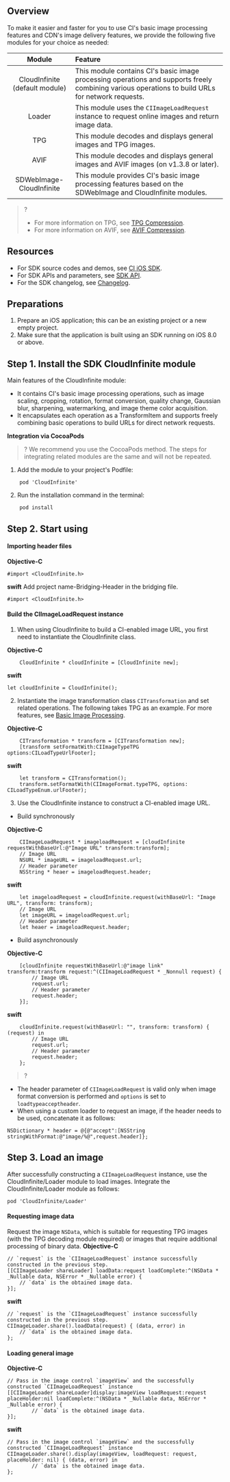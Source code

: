 ## Overview

To make it easier and faster for you to use CI's basic image processing features and CDN's image delivery features, we provide the following five modules for your choice as needed:

|Module|Feature
|:--:|:--
|CloudInfinite (default module)|This module contains CI's basic image processing operations and supports freely combining various operations to build URLs for network requests.
|Loader |This module uses the `CIImageLoadRequest` instance to request online images and return image data.
|TPG|This module decodes and displays general images and TPG images.
|AVIF|This module decodes and displays general images and AVIF images (on v1.3.8 or later).
|SDWebImage-CloudInfinite|This module provides CI's basic image processing features based on the SDWebImage and CloudInfinite modules.


>?
>- For more information on TPG, see [TPG Compression](https://intl.cloud.tencent.com/document/product/1045/42363).
> - For more information on AVIF, see [AVIF Compression](https://intl.cloud.tencent.com/document/product/1045/43028).

## Resources

- For SDK source codes and demos, see [CI iOS SDK](https://github.com/tencentyun/cloud-Infinite-sdk-ios.git).
- For SDK APIs and parameters, see [SDK API](https://intl.cloud.tencent.com/document/product/1045/33713).
- For the SDK changelog, see [Changelog](https://github.com/tencentyun/cloud-Infinite-sdk-ios#changelog).

## Preparations

1. Prepare an iOS application; this can be an existing project or a new empty project.
2. Make sure that the application is built using an SDK running on iOS 8.0 or above.

## Step 1. Install the SDK CloudInfinite module

Main features of the CloudInfinite module:
- It contains CI's basic image processing operations, such as image scaling, cropping, rotation, format conversion, quality change, Gaussian blur, sharpening, watermarking, and image theme color acquisition.
- It encapsulates each operation as a TransformItem and supports freely combining basic operations to build URLs for direct network requests.

**Integration via CocoaPods**

>? We recommend you use the CocoaPods method. The steps for integrating related modules are the same and will not be repeated.

1. Add the module to your project's Podfile:
```
    pod 'CloudInfinite'
```
2. Run the installation command in the terminal:
```
    pod install
```

## Step 2. Start using

#### Importing header files

**Objective-C**
```
#import <CloudInfinite.h>
```
**swift**
Add project name-Bridging-Header in the bridging file.
```
#import <CloudInfinite.h>
```

#### Build the CIImageLoadRequest instance
1. When using CloudInfinite to build a CI-enabled image URL, you first need to instantiate the CloudInfinite class.

**Objective-C**
```
    CloudInfinite * cloudInfinite = [CloudInfinite new];
```
**swift**
```
let cloudInfinite = CloudInfinite();
```
2. Instantiate the image transformation class `CITransformation` and set related operations. The following takes TPG as an example. For more features, see [Basic Image Processing](https://www.tencentcloud.com/document/product/1045/45588).

**Objective-C**
```
    CITransformation * transform = [CITransformation new];
    [transform setFormatWith:CIImageTypeTPG options:CILoadTypeUrlFooter];
```
**swift**
```
    let transform = CITransformation();
    transform.setFormatWith(CIImageFormat.typeTPG, options: CILoadTypeEnum.urlFooter);
```
3. Use the CloudInfinite instance to construct a CI-enabled image URL.
 - Build synchronously

**Objective-C**
```
    CIImageLoadRequest * imageloadRequest = [cloudInfinite requestWithBaseUrl:@"Image URL" transform:transform];
    // Image URL
    NSURL * imageURL = imageloadRequest.url;
    // Header parameter
    NSString * heaer = imageloadRequest.header;
```

**swift**
```
    let imageloadRequest = cloudInfinite.request(withBaseUrl: "Image URL", transform: transform);
    // Image URL
    let imageURL = imageloadRequest.url;
    // Header parameter
    let heaer = imageloadRequest.header;
```
 - Build asynchronously

**Objective-C**
```
    [cloudInfinite requestWithBaseUrl:@"image link" transform:transform request:^(CIImageLoadRequest * _Nonnull request) {
        // Image URL
        request.url;
        // Header parameter
        request.header;
    }];
```
**swift**
```
    cloudInfinite.request(withBaseUrl: "", transform: transform) { (request) in
        // Image URL
        request.url;
        // Header parameter
        request.header;
    };
```

>?
- The header parameter of `CIImageLoadRequest` is valid only when image format conversion is performed and `options` is set to `loadtypeacceptheader`.
- When using a custom loader to request an image, if the header needs to be used, concatenate it as follows:

```
NSDictionary * header = @{@"accept":[NSString stringWithFormat:@"image/%@",request.header]};
```

## Step 3. Load an image

After successfully constructing a `CIImageLoadRequest` instance, use the CloudInfinite/Loader module to load images. Integrate the CloudInfinite/Loader module as follows:

```
pod 'CloudInfinite/Loader' 
```

#### Requesting image data

Request the image `NSData`, which is suitable for requesting TPG images (with the TPG decoding module required) or images that require additional processing of binary data.
**Objective-C**
```
// `request` is the `CIImageLoadRequest` instance successfully constructed in the previous step.
[[CIImageLoader shareLoader] loadData:request loadComplete:^(NSData * _Nullable data, NSError * _Nullable error) {
    // `data` is the obtained image data.
}];
```
**swift**
```
// `request` is the `CIImageLoadRequest` instance successfully constructed in the previous step.
CIImageLoader.share().loadData(request) { (data, error) in
    // `data` is the obtained image data.
};
```

#### Loading general image

 **Objective-C**
```
// Pass in the image control `imageView` and the successfully constructed `CIImageLoadRequest` instance
[[CIImageLoader shareLoader]display:imageView loadRequest:request placeHolder:nil loadComplete:^(NSData * _Nullable data, NSError * _Nullable error) {
		// `data` is the obtained image data.
}];
```
**swift**

```
// Pass in the image control `imageView` and the successfully constructed `CIImageLoadRequest` instance
CIImageLoader.share().display(imageView, loadRequest: request, placeHolder: nil) { (data, error) in
		// `data` is the obtained image data.
};
```
